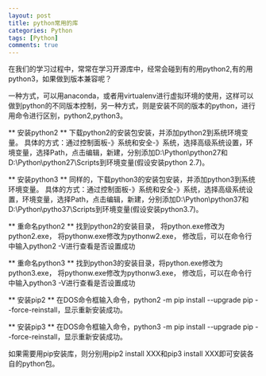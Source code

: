 ```yaml
---
layout: post
title: python常用的库
categories: Python
tags: [Python]
comments: true
---
```


在我们的学习过程中，常常在学习开源库中，经常会碰到有的用python2,有的用python3，如果做到版本兼容呢？
<!--more-->

一种方式，可以用anaconda，或者用virtualenv进行虚拟环境的使用，这样可以做到python的不同版本控制，另一种方式，则是安装不同的版本的python，进行用命令进行区别，python2,python3。

** 安装python2 ** 
下载python2的安装包安装，并添加python2到系统环境变量。
具体的方式：通过控制面板-》系统和安全-》系统，选择高级系统设置，环境变量，选择Path，点击编辑，新建，分别添加D:\Python\python27和D:\Python\python27\Scripts到环境变量(假设安装python 2.7)。

** 安装python3 ** 
同样的，下载python3的安装包安装，并添加python3到系统环境变量。
具体的方式：通过控制面板-》系统和安全-》系统，选择高级系统设置，环境变量，选择Path，点击编辑，新建，分别添加D:\Python\python37和D:\Python\pytho37\Scripts到环境变量(假设安装python3.7)。

** 重命名python2 **
找到python2的安装目录， 将python.exe修改为python2.exe， 将pythonw.exe修改为pythonw2.exe， 修改后，可以在命令行中输入python2 -V进行查看是否设置成功

** 重命名python3 ** 
找到python3的安装目录，将python.exe修改为python3.exe， 将pythonw.exe修改为pythonw3.exe， 修改后，可以在命令行中输入python3 -V进行查看是否设置成功



** 安装pip2 **
在DOS命令框输入命令，python2 -m pip install --upgrade pip --force-reinstall，显示重新安装成功。

** 安装pip3 **
在DOS命令框输入命令，python3 -m pip install --upgrade pip --force-reinstall，显示重新安装成功。


如果需要用pip安装库，则分别用pip2 install XXX和pip3 install XXX即可安装各自的python包。